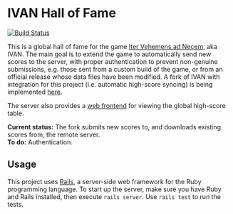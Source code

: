 # IVAN Hall of Fame

[![Build Status](https://travis-ci.org/emlai/ivan-hall-of-fame.svg?branch=master)](https://travis-ci.org/emlai/ivan-hall-of-fame)

This is a global hall of fame for the game [Iter Vehemens ad Necem][1], aka
IVAN. The main goal is to extend the game to automatically send new scores
to the server, with proper authentication to prevent non-genuine submissions,
e.g. those sent from a custom build of the game, or from an official release
whose data files have been modified. A fork of IVAN with integration for this
project (i.e. automatic high-score syncing) is being implemented [here][2].

The server also provides a [web frontend][4] for viewing the global high-score
table.

__Current status:__ The fork submits new scores to, and downloads existing
scores from, the remote server.  
__To do:__ Authentication.

## Usage

This project uses [Rails][3], a server-side web framework for the Ruby
programming language. To start up the server, make sure you have Ruby and Rails
installed, then execute `rails server`. Use `rails test` to run the tests.

[1]: https://github.com/Attnam/ivan
[2]: https://github.com/emlai/ivan/tree/global-hall-of-fame
[3]: https://rubyonrails.org
[4]: https://ivan-hall-of-fame.herokuapp.com
